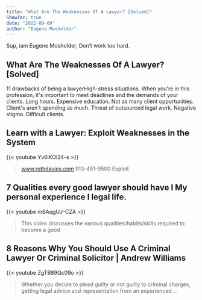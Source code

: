 ```yaml
---
title: "What Are The Weaknesses Of A Lawyer? [Solved]"
ShowToc: true 
date: "2022-09-09"
author: "Eugene Mosholder" 
---
```


Sup, iam Eugene Mosholder, Don’t work too hard.
## What Are The Weaknesses Of A Lawyer? [Solved]
11 drawbacks of being a lawyerHigh-stress situations. When you're in this profession, it's important to meet deadlines and the demands of your clients. 
 Long hours. 
 Expensive education. 
 Not as many client opportunities. 
 Client's aren't spending as much. 
 Threat of outsourced legal work. 
 Negative stigma. 
 Difficult clients.

## Learn with a Lawyer:  Exploit Weaknesses in the System
{{< youtube Yv6iKOl24-s >}}
>www.rothdavies.com 913-451-9500 Exploit 

## 7 Qualities every good lawyer should have I My personal experience I legal life.
{{< youtube mBAqgUJ-CZA >}}
>This video discusses the various qualities/habits/skills required to become a good 

## 8 Reasons Why You Should Use A Criminal Lawyer Or Criminal Solicitor | Andrew Williams
{{< youtube ZgTB89Qc09o >}}
>Whether you decide to plead guilty or not guilty to criminal charges, getting legal advice and representation from an experienced ...

